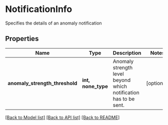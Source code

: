 # NotificationInfo

Specifies the details of an anomaly notification

## Properties
Name | Type | Description | Notes
------------ | ------------- | ------------- | -------------
**anomaly_strength_threshold** | **int, none_type** | Anomaly strength level beyond which notification has to be sent. | [optional] 

[[Back to Model list]](../README.md#documentation-for-models) [[Back to API list]](../README.md#documentation-for-api-endpoints) [[Back to README]](../README.md)


